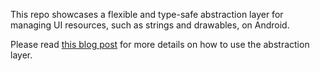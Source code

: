 This repo showcases a flexible and type-safe abstraction layer for managing UI resources, such as strings and drawables, on Android.

Please read [this blog post](https://medium.com/@michellbak/building-an-effective-abstraction-layer-for-ui-resources-on-android-1806448caf50) for more details on how to use the abstraction layer.
